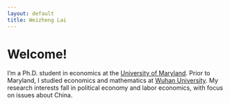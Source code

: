 ```yaml
---
layout: default
title: Weizheng Lai
---
```


# Welcome!
I’m a Ph.D. student in economics at the [University of Maryland](https://www.umd.edu/). Prior to Maryland, I studied economics and mathematics at [Wuhan University](https://www.whu.edu.cn/). My research interests fall in political economy and labor economics, with focus on issues about China.
